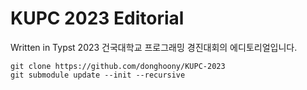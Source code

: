 # KUPC 2023 Editorial
Written in Typst
2023 건국대학교 프로그래밍 경진대회의 에디토리얼입니다.

```
git clone https://github.com/donghoony/KUPC-2023 
git submodule update --init --recursive 
```
